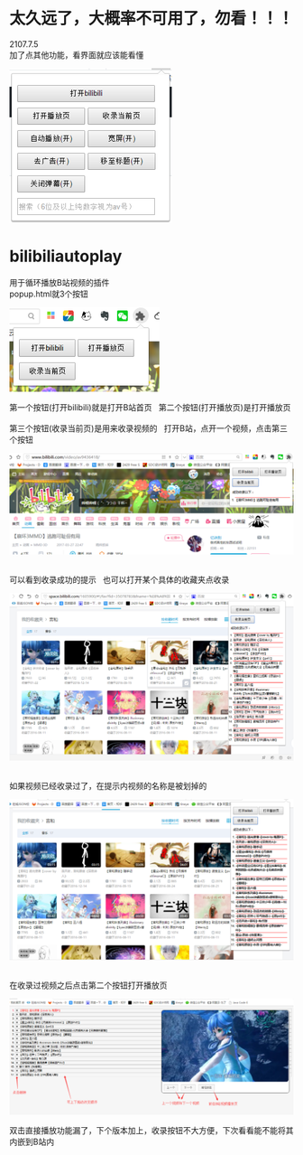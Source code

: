 太久远了，大概率不可用了，勿看！！！
==========================================


2107.7.5   
加了点其他功能，看界面就应该能看懂

![image](https://github.com/WOSHINPC/bilibiliautoplay/raw/master/chrome-extensions/help-img/main2.png)   

# bilibiliautoplay
用于循环播放B站视频的插件  
popup.html就3个按钮  
    
![image](https://github.com/WOSHINPC/bilibiliautoplay/raw/master/chrome-extensions/help-img/main.png)   

第一个按钮(打开bilibili)就是打开B站首页   
第二个按钮(打开播放页)是打开播放页    
第三个按钮(收录当前页)是用来收录视频的   
打开B站，点开一个视频，点击第三个按钮   

![image](https://github.com/WOSHINPC/bilibiliautoplay/raw/master/chrome-extensions/help-img/record1.png)   
    
可以看到收录成功的提示   也可以打开某个具体的收藏夹点收录    

![image](https://github.com/WOSHINPC/bilibiliautoplay/raw/master/chrome-extensions/help-img/record2.png)    

如果视频已经收录过了，在提示内视频的名称是被划掉的    

![image](https://github.com/WOSHINPC/bilibiliautoplay/raw/master/chrome-extensions/help-img/record3.png)   
    
在收录过视频之后点击第二个按钮打开播放页    

![image](https://github.com/WOSHINPC/bilibiliautoplay/raw/master/chrome-extensions/help-img/play.png)   
    
双击直接播放功能漏了，下个版本加上，收录按钮不大方便，下次看看能不能将其内嵌到B站内
